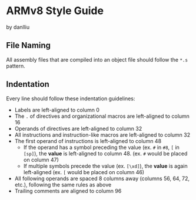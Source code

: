 # ARMv8 Style Guide
by danlliu

## File Naming
All assembly files that are compiled into an object file should follow the `*.s` pattern.

## Indentation
Every line should follow these indentation guidelines:
- Labels are left-aligned to column 0
- The `.` of directives and organizational macros are left-aligned to column 16
- Operands of directives are left-aligned to column 32
- All instructions and instruction-like macros are left-aligned to column 32
- The first operand of instructions is left-aligned to column 48
  - If the operand has a symbol preceding the value (ex. `#` in `#8`, `[` in `[sp]`), the **value** is left-aligned to column 48. (ex. `#` would be placed on column 47)
  - If multiple symbols precede the value (ex. `[\xd]`), the **value** is again left-aligned (ex. `[` would be placed on column 46)
- All following operands are spaced 8 columns away (columns 56, 64, 72, etc.), following the same rules as above
- Trailing comments are aligned to column 96
